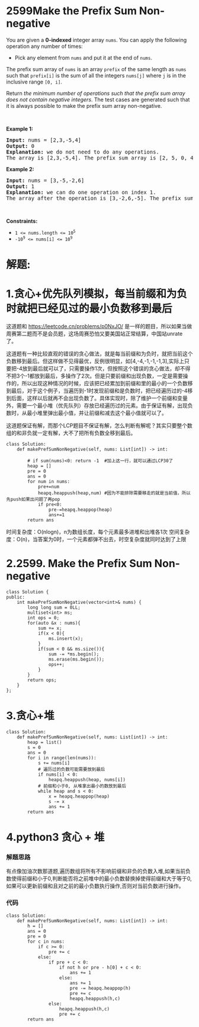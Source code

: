 # 2599Make the Prefix Sum Non-negative
<p>You are given a <strong>0-indexed</strong> integer array <code>nums</code>. You can apply the following operation any number of times:</p>

<ul>
	<li>Pick any element from <code>nums</code> and put it at the end of <code>nums</code>.</li>
</ul>

<p>The prefix sum array of <code>nums</code> is an array <code>prefix</code> of the same length as <code>nums</code> such that <code>prefix[i]</code> is the sum of all the integers <code>nums[j]</code> where <code>j</code> is in the inclusive range <code>[0, i]</code>.</p>

<p>Return <em>the minimum number of operations such that the prefix sum array does not contain negative integers</em>. The test cases are generated such that it is always possible to make the prefix sum array non-negative.</p>

<p>&nbsp;</p>
<p><strong class="example">Example 1:</strong></p>

<pre>
<strong>Input:</strong> nums = [2,3,-5,4]
<strong>Output:</strong> 0
<strong>Explanation:</strong> we do not need to do any operations.
The array is [2,3,-5,4]. The prefix sum array is [2, 5, 0, 4].
</pre>

<p><strong class="example">Example 2:</strong></p>

<pre>
<strong>Input:</strong> nums = [3,-5,-2,6]
<strong>Output:</strong> 1
<strong>Explanation:</strong> we can do one operation on index 1.
The array after the operation is [3,-2,6,-5]. The prefix sum array is [3, 1, 7, 2].
</pre>

<p>&nbsp;</p>
<p><strong>Constraints:</strong></p>

<ul>
	<li><code>1 &lt;= nums.length &lt;= 10<sup>5</sup></code></li>
	<li><code>-10<sup>9</sup> &lt;= nums[i] &lt;= 10<sup>9</sup></code></li>
</ul>
































# 解题:
# 1.贪心+优先队列模拟，每当前缀和为负时就把已经见过的最小负数移到最后
这道题和 https://leetcode.cn/problems/p0NxJO/ 是一样的题目，所以如果当做周赛第二题而不是会员题，这场周赛恐怕又要美国站正常结算，中国站unrate了。

这道题有一种比较直观的错误的贪心做法，就是每当前缀和为负时，就把当前这个负数移到最后。但这样做不见得最优，反例很明显，如[4,-4,-1,-1,-1,3],实际上只要把-4放到最后就可以了，只需要操作1次，但按照这个错误的贪心做法，却不得不把3个-1都放到最后，多操作了2次。但是只要前缀和出现负数，一定是需要操作的，所以出现这种情况的时候，应该把已经累加到前缀和里的最小的一个负数移到最后，对于这个例子，当遍历到-1时发现前缀和是负数时，把已经遍历过的-4移到后面，这样以后就再不会出现负数了。具体实现时，除了维护一个前缀和变量外，需要一个最小堆（优先队列）存放已经遍历过的元素。由于保证有解，出现负数时，从最小堆里弹出最小值，并让前缀和减去这个最小值就可以了。

这道题保证有解，而那个LCP题目不保证有解，怎么判断有解呢？其实只要整个数组的和非负就一定有解，大不了把所有负数全移到最后。

```
class Solution:
    def makePrefSumNonNegative(self, nums: List[int]) -> int:

        # if sum(nums)<0: return -1  #加上这一行，就可以通过LCP30了
        heap = []
        pre = 0
        ans = 0
        for num in nums:
            pre+=num
            heapq.heappush(heap,num) #因为不能排除需要移走的就是当前值，所以先push如果出问题了再pop
            if pre<0: 
                pre-=heapq.heappop(heap)
                ans+=1
        return ans
```

时间复杂度：O(nlogn)，n为数组长度，每个元素最多进堆和出堆各1次
空间复杂度：O(n)，当答案为0时，一个元素都弹不出去，时空复杂度就同时达到了上限

# 2.2599. Make the Prefix Sum Non-negative
```
class Solution {
public:
    int makePrefSumNonNegative(vector<int>& nums) {
        long long sum = 0LL;
        multiset<int> ms;
        int ops = 0;
        for(auto &x : nums){
            sum += x;
            if(x < 0){
                ms.insert(x);
            }
            if(sum < 0 && ms.size()){
                sum -= *ms.begin();
                ms.erase(ms.begin());
                ops++;
            }
        }
        return ops;
    }
};
```

# 3.贪心+堆
```
class Solution:
    def makePrefSumNonNegative(self, nums: List[int]) -> int:
        heap = list()
        s = 0
        ans = 0
        for i in range(len(nums)):
            s += nums[i]
            # 遍历过的负数可能需要放到最后
            if nums[i] < 0:
                heapq.heappush(heap, nums[i])
            # 前缀和小于0, 从堆拿出最小的数放到最后
            while heap and s < 0:
                x = heapq.heappop(heap)
                s -= x
                ans += 1
        return ans
```

# 4.python3 贪心 + 堆
### 解题思路
有点像加油次数那道题,遍历数组将所有不影响前缀和非负的负数入堆,如果当前负数使得前缀和小于0,判断能否将之前堆中的最小负数替换掉使得前缀和大于等于0,如果可以更新前缀和且对之前的最小负数执行操作,否则对当前负数进行操作。

### 代码

```python3
class Solution:
    def makePrefSumNonNegative(self, nums: List[int]) -> int:
        h = []
        ans = 0
        pre = 0
        for c in nums:
            if c >= 0:
                pre += c
            else:
                if pre + c < 0:
                    if not h or pre - h[0] + c < 0:
                        ans += 1
                    else:
                        ans += 1
                        pre -= heapq.heappop(h)
                        pre += c
                        heapq.heappush(h,c)
                else:
                    heapq.heappush(h,c)
                    pre += c
        return ans
```
